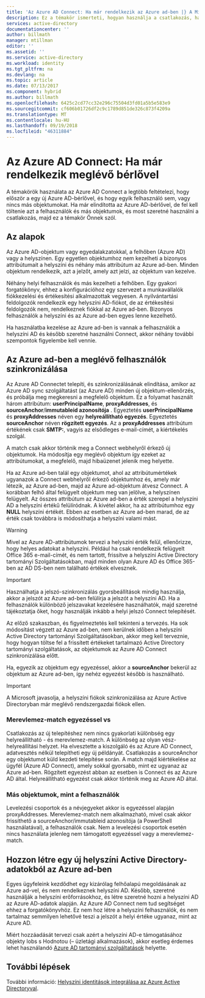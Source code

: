 ```yaml
---
title: 'Az Azure AD Connect: Ha már rendelkezik az Azure ad-ben |} A Microsoft Docs'
description: Ez a témakör ismerteti, hogyan használja a csatlakozás, ha van meglévő Azure AD-bérlővel.
services: active-directory
documentationcenter: ''
author: billmath
manager: mtillman
editor: ''
ms.assetid: ''
ms.service: active-directory
ms.workload: identity
ms.tgt_pltfrm: na
ms.devlang: na
ms.topic: article
ms.date: 07/13/2017
ms.component: hybrid
ms.author: billmath
ms.openlocfilehash: 6425c2cd77cc32e296c75504d3fd01a5b5e583e9
ms.sourcegitcommit: cf606b01726df2c9c1789d851de326c873f4209a
ms.translationtype: MT
ms.contentlocale: hu-HU
ms.lasthandoff: 09/19/2018
ms.locfileid: "46311884"
---
```

# <a name="azure-ad-connect-when-you-have-an-existent-tenant"></a>Az Azure AD Connect: Ha már rendelkezik meglévő bérlővel
A témakörök használata az Azure AD Connect a legtöbb feltételezi, hogy először a egy új Azure AD-bérlővel, és hogy egyik felhasználó sem, vagy nincs más objektumokat. Ha már elindította az Azure AD-bérlővel, de fel kell töltenie azt a felhasználók és más objektumok, és most szeretné használni a csatlakozás, majd ez a témakör Önnek szól.

## <a name="the-basics"></a>Az alapok
Az Azure AD-objektum vagy egyedalakzatokkal, a felhőben (Azure AD) vagy a helyszínen. Egy egyetlen objektumhoz nem kezelheti a bizonyos attribútumait a helyszíni és néhány más attribútum az Azure ad-ben. Minden objektum rendelkezik, azt a jelzőt, amely azt jelzi, az objektum van kezelve.

Néhány helyi felhasználók és más kezelheti a felhőben. Egy gyakori forgatókönyv, ehhez a konfigurációhoz egy szervezet a munkavállalók fiókkezelési és értékesítési alkalmazottak vegyesen. A nyilvántartási feldolgozók rendelkezik egy helyszíni AD-fiókot, de az értékesítési feldolgozók nem, rendelkeznek fiókkal az Azure ad-ben. Bizonyos felhasználók a helyszíni és az Azure ad-ben egyes lenne kezelhető.

Ha használatba kezelése az Azure ad-ben is vannak a felhasználók a helyszíni AD és később szeretné használni Connect, akkor néhány további szempontok figyelembe kell vennie.

## <a name="sync-with-existing-users-in-azure-ad"></a>Az Azure ad-ben a meglévő felhasználók szinkronizálása
Az Azure AD Connectet telepíti, és szinkronizálásának elindítása, amikor az Azure AD sync szolgáltatást (az Azure AD) minden új objektum-ellenőrzés, és próbálja meg megkeresni a megfelelő objektum. Ez a folyamat használt három attribútum: **userPrincipalName**, **proxyAddresses**, és **sourceAnchor**/**immutableid azonosítója** . Egyeztetés **userPrincipalName** és **proxyAddresses** néven egy **helyreállítható egyezés**. Egyeztetés **sourceAnchor** néven **rögzített egyezés**. Az a **proxyAddresses** attribútum értékének csak **SMTP:**, vagyis az elsődleges e-mail-címét, a kiértékelés szolgál.

A match csak akkor történik meg a Connect webhelyről érkező új objektumok. Ha módosítja egy meglévő objektum így ezeket az attribútumokat, a megfelelő, majd hibaüzenet jelenik meg helyette.

Ha az Azure ad-ben talál egy objektumot, ahol az attribútumértékek ugyanazok a Connect webhelyről érkező objektumhoz és, amely már létezik, az Azure ad-ben, majd az Azure ad-objektum átvesz Connect. A korábban felhő által felügyelt objektum meg van jelölve, a helyszínen felügyelt. Az összes attribútum az Azure ad-ben a érték szerepel a helyszíni AD a helyszíni értékű felülíródnak. A kivétel akkor, ha az attribútumhoz egy **NULL** helyszíni értékét. Ebben az esetben az Azure ad-ben marad, de az érték csak továbbra is módosíthatja a helyszíni valami mást.

> [!WARNING]
> Mivel az Azure AD-attribútumok tervezi a helyszíni érték felül, ellenőrizze, hogy helyes adatokat a helyszíni. Például ha csak rendelkezik felügyelt Office 365 e-mail-címét, és nem tartott, frissítve a helyszíni Active Directory tartományi Szolgáltatásokban, majd minden olyan Azure AD és Office 365-ben az AD DS-ben nem található értékek elvesznek.

> [!IMPORTANT]
> Használhatja a jelszó-szinkronizálás gyorsbeállítások mindig használja, akkor a jelszót az Azure ad-ben felülírja a jelszót a helyszíni AD. Ha a felhasználók különböző jelszavakat kezelésére használhatók, majd szeretné tájékoztatja őket, hogy használják inkább a helyi jelszó Connect telepítését.

Az előző szakaszban, és figyelmeztetés kell tekinteni a tervezés. Ha sok módosítást végzett az Azure ad-ben, nem kerülnek időben a helyszíni Active Directory tartományi Szolgáltatásokban, akkor meg kell terveznie, hogy hogyan töltse fel a frissített értékeket tartalmazó Active Directory tartományi szolgáltatások, az objektumok az Azure AD Connect szinkronizálása előtt.

Ha, egyezik az objektum egy egyezéssel, akkor a **sourceAnchor** bekerül az objektum az Azure ad-ben, így nehéz egyezést később is használható.

>[!IMPORTANT]
> A Microsoft javasolja, a helyszíni fiókok szinkronizálása az Azure Active Directoryban már meglévő rendszergazdai fiókok ellen.

### <a name="hard-match-vs-soft-match"></a>Merevlemez-match egyezéssel vs
Csatlakozás az új telepítéshez nem nincs gyakorlati különbség egy helyreállítható - és merevlemez-match. A különbség az olyan vész-helyreállítási helyzet. Ha elvesztette a kiszolgáló és az Azure AD Connect, adatvesztés nélkül telepítheti egy új példányát. Csatlakozás a sourceAnchor egy objektumot küld kezdeti telepítése során. A match majd kiértékelése az ügyfél (Azure AD Connect), amely sokkal gyorsabb, mint ez ugyanaz az Azure ad-ben. Rögzített egyezést abban az esetben is Connect és az Azure AD által. Helyreállítható egyezést csak akkor történik meg az Azure AD által.

### <a name="other-objects-than-users"></a>Más objektumok, mint a felhasználók
Levelezési csoportok és a névjegyeket akkor is egyezéssel alapján proxyAddresses. Merevlemez-match nem alkalmazható, mivel csak akkor frissíthető a sourceAnchor/immutableid azonosítója (a PowerShell használatával), a felhasználók csak. Nem a levelezési csoportok esetén nincs használata jelenleg nem támogatott egyezéssel vagy a merevlemez-match.

## <a name="create-a-new-on-premises-active-directory-from-data-in-azure-ad"></a>Hozzon létre egy új helyszíni Active Directory-adatokból az Azure ad-ben
Egyes ügyfeleink kezdődhet egy kizárólag felhőalapú megoldásának az Azure ad-vel, és nem rendelkeznek helyszíni AD. Később, szeretné használják a helyszíni erőforrásokhoz, és létre szeretné hozni a helyszíni AD az Azure AD-adatok alapján. Az Azure AD Connect nem tud segítséget ehhez a forgatókönyvhöz. Ez nem hoz létre a helyszíni felhasználók, és nem tartalmaz semmilyen lehetővé teszi a jelszót a helyi értéke ugyanaz, mint az Azure AD.

Miért hozzáadását tervezi csak azért a helyszíni AD-e támogatásához objekty lobs s Hodnotou (– üzletági alkalmazások), akkor esetleg érdemes lehet használandó [Azure AD tartományi szolgáltatások](../../active-directory-domain-services/index.yml) helyette.

## <a name="next-steps"></a>További lépések
További információ: [Helyszíni identitások integrálása az Azure Active Directoryval](whatis-hybrid-identity.md).
